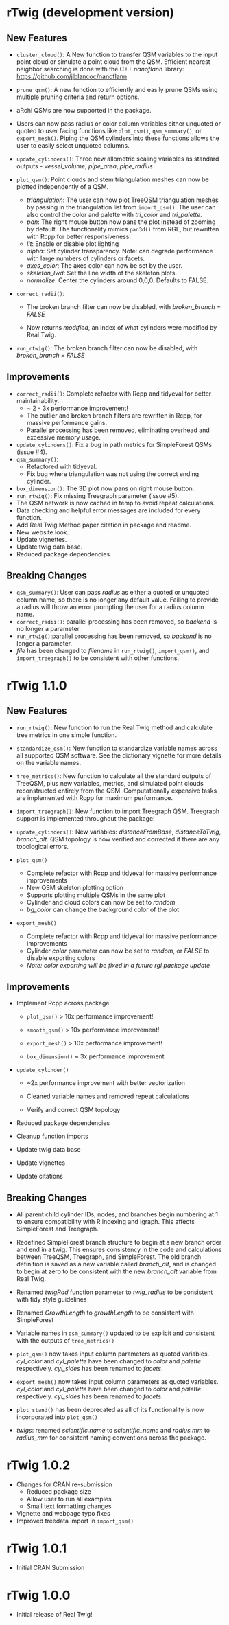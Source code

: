 # rTwig (development version)

## New Features

-   `cluster_cloud()`: A New function to transfer QSM variables to the input point cloud or simulate a point cloud from the QSM. Efficient nearest neighbor searching is done with the C++ *nanoflann* library: <https://github.com/jlblancoc/nanoflann>

-   `prune_qsm()`: A new function to efficiently and easily prune QSMs using multiple pruning criteria and return options.

-   aRchi QSMs are now supported in the package.

-   Users can now pass radius or color column variables either unquoted or quoted to user facing functions like `plot_qsm()`, `qsm_summary()`, or `export_mesh()`. Piping the QSM cylinders into these functions allows the user to easily select unquoted columns.

-   `update_cylinders()`: Three new allometric scaling variables as standard outputs - *vessel_volume*, *pipe_area*, *pipe_radius*.

-   `plot_qsm()`: Point clouds and stem triangulation meshes can now be plotted independently of a QSM.

    -   *triangulation*: The user can now plot TreeQSM triangulation meshes by passing in the triangulation list from `import_qsm()`. The user can also control the color and palette with *tri_color* and *tri_palette*.
    -   *pan*: The right mouse button now pans the plot instead of zooming by default. The functionality mimics `pan3d()` from RGL, but rewritten with Rcpp for better responsiveness.
    -   *lit*: Enable or disable plot lighting
    -   *alpha*: Set cylinder transparency. Note: can degrade performance with large numbers of cylinders or facets.
    -   *axes_color*: The axes color can now be set by the user.
    -   *skeleton_lwd*: Set the line width of the skeleton plots.
    -   *normalize*: Center the cylinders around 0,0,0. Defaults to FALSE.

-   `correct_radii()`:

    -   The broken branch filter can now be disabled, with *broken_branch = FALSE*

    -   Now returns *modified*, an index of what cylinders were modified by Real Twig.

-   `run_rtwig()`: The broken branch filter can now be disabled, with *broken_branch = FALSE*

## Improvements

-   `correct_radii()`: Complete refactor with Rcpp and tidyeval for better maintainability.
    -   \~ 2 - 3x performance improvement!
    -   The outlier and broken branch filters are rewritten in Rcpp, for massive performance gains.
    -   Parallel processing has been removed, eliminating overhead and excessive memory usage.
-   `update_cylinders()`: Fix a bug in path metrics for SimpleForest QSMs (issue #4).
-   `qsm_summary()`:
    -   Refactored with tidyeval.
    -   Fix bug where triangulation was not using the correct ending cylinder.
-   `box_dimension()`: The 3D plot now pans on right mouse button.
-   `run_rtwig()`: Fix missing Treegraph parameter (issue #5).
-   The QSM network is now cached in temp to avoid repeat calculations.
-   Data checking and helpful error messages are included for every function.
-   Add Real Twig Method paper citation in package and readme.
-   New website look.
-   Update vignettes.
-   Update twig data base.
-   Reduced package dependencies.

## Breaking Changes

-   `qsm_summary()`: User can pass *radius* as either a quoted or unquoted column name, so there is no longer any default value. Failing to provide a radius will throw an error prompting the user for a radius column name.
-   `correct_radii()`: parallel processing has been removed, so *backend* is no longer a parameter.
-   `run_rtwig()`:parallel processing has been removed, so *backend* is no longer a parameter.
-   *file* has been changed to *filename* in `run_rtwig()`, `import_qsm()`, and `import_treegraph()` to be consistent with other functions.

# rTwig 1.1.0

## New Features

-   `run_rtwig()`: New function to run the Real Twig method and calculate tree metrics in one simple function.

-   `standardize_qsm()`: New function to standardize variable names across all supported QSM software. See the dictionary vignette for more details on the variable names.

-   `tree_metrics()`: New function to calculate all the standard outputs of TreeQSM, plus new variables, metrics, and simulated point clouds reconstructed entirely from the QSM. Computationally expensive tasks are implemented with Rcpp for maximum performance.

-   `import_treegraph()`: New function to import Treegraph QSM. Treegraph support is implemented throughout the package!

-   `update_cylinders()`: New variables: *distanceFromBase*, *distanceToTwig*, *branch_alt.* QSM topology is now verified and corrected if there are any topological errors.

-   `plot_qsm()`

    -   Complete refactor with Rcpp and tidyeval for massive performance improvements
    -   New QSM skeleton plotting option
    -   Supports plotting multiple QSMs in the same plot
    -   Cylinder and cloud colors can now be set to *random*
    -   *bg_color* can change the background color of the plot

-   `export_mesh()`

    -   Complete refactor with Rcpp and tidyeval for massive performance improvements
    -   Cylinder *color* parameter can now be set to *random*, or *FALSE* to disable exporting colors
    -   *Note: color exporting will be fixed in a future rgl package update*

## Improvements

-   Implement Rcpp across package

    -   `plot_qsm()` \> 10x performance improvement!

    -   `smooth_qsm()` \> 10x performance improvement!

    -   `export_mesh()` \> 10x performance improvement!

    -   `box_dimension()` \~ 3x performance improvement

-   `update_cylinder()`

    -   \~2x performance improvement with better vectorization

    -   Cleaned variable names and removed repeat calculations

    -   Verify and correct QSM topology

-   Reduced package dependencies

-   Cleanup function imports

-   Update twig data base

-   Update vignettes

-   Update citations

## Breaking Changes

-   All parent child cylinder IDs, nodes, and branches begin numbering at 1 to ensure compatibility with R indexing and igraph. This affects SimpleForest and Treegraph.

-   Redefined SimpleForest branch structure to begin at a new branch order and end in a twig. This ensures consistency in the code and calculations between TreeQSM, Treegraph, and SimpleForest. The old branch definition is saved as a new variable called *branch_alt*, and is changed to begin at zero to be consistent with the new *branch_alt* variable from Real Twig.

-   Renamed *twigRad* function parameter to *twig_radius* to be consistent with tidy style guidelines

-   Renamed *GrowthLength* to *growthLength* to be consistent with SimpleForest

-   Variable names in `qsm_summary()` updated to be explicit and consistent with the outputs of `tree_metrics()`

-   `plot_qsm()` now takes input column parameters as quoted variables. *cyl_color* and *cyl_palette* have been changed to *color* and *palette* respectively. *cyl_sides* has been renamed to *facets*.

-   `export_mesh()` now takes input column parameters as quoted variables. *cyl_color* and *cyl_palette* have been changed to *color* and *palette* respectively. *cyl_sides* has been renamed to *facets*.

-   `plot_stand()` has been deprecated as all of its functionality is now incorporated into `plot_qsm()`

-   *twigs*: renamed *scientific.name* to *scientific_name* and *radius.mm* to *radius_mm* for consistent naming conventions across the package.

# rTwig 1.0.2

-   Changes for CRAN re-submission
    -   Reduced package size
    -   Allow user to run all examples
    -   Small text formatting changes
-   Vignette and webpage typo fixes
-   Improved treedata import in `import_qsm()`

# rTwig 1.0.1

-   Initial CRAN Submission

# rTwig 1.0.0

-   Initial release of Real Twig!
